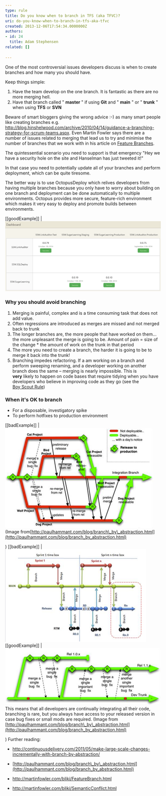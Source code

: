 ```yaml
---
type: rule
title: Do you know when to branch in TFS (aka TFVC)?
uri: do-you-know-when-to-branch-in-tfs-aka-tfvc
created: 2013-12-06T17:54:34.0000000Z
authors:
- id: 24
  title: Adam Stephensen
related: []

---
```


One of the most controversial issues developers discuss is when to create branches and how many you should have.

Keep things simple:

1. Have the team develop on the one branch. It is fantastic as there are no more merging hell.
2. Have that branch called " **master** " if using  **Git** and " **main** " or " **trunk** " when using  **TFS** or  **SVN**


Beware of smart bloggers giving the wrong advice :-) as many smart people like creating branches e.g. http://blog.hinshelwood.com/archive/2010/04/14/guidance-a-branching-strategy-for-scrum-teams.aspx. Even Martin Fowler says there are a number of issues related to merging that lead us to try and minimise the number of branches that we work with in his article on [Feature Branches](http://martinfowler.com/bliki/FeatureBranch.html).

The quintessential scenario you need to support is that emergency "Hey we have a security hole on the site and Hanselman has just tweeted it!"

In that case you need to potentially update all of your branches and perform deployment, which can be quite tiresome.

The better way is to use OctopusDeploy which relives developers from having multiple branches because you only have to worry about building on one branch and deployment can be done automatically to multiple environments. Octopus provides more secure, feature-rich environment which makes it very easy to deploy and promote builds between environments.
 
[[goodExample]]
| ![Manage deployments to multiple environments, view deployed versions.](2014-10-11_18-54-00.png)

 
### Why you should avoid branching

1. Merging is painful, complex and is a time consuming task that does not add value.
2. Often regressions are introduced as merges are missed and not merged back to trunk
3. The longer branches are, the more people that have worked on them... the more unpleasant the merge is going to be.
 Amount of pain = size of the change \* the amount of work on the trunk in that period
4. The more you need to create a branch, the harder it is going to be to merge it back into the trunk!
5. Branching impedes refactoring.
 If a am working on a branch and perform sweeping renaming, and a developer working on another branch does the same – merging is nearly impossible.
 This is <br>       **very** likely to happen on code bases that require tidying when you have developers who believe in improving code as they go (see the <br>      [Boy Scout Rule](http://www.ssw.com.au/ssw/standards/Rules/RulestoBetterCode.aspx#BoyscoutRule))


### When it's OK to branch

- For a disposable, investigatory spike
- To perform hotfixes to production environment


[[badExample]]
| ![Creating a branch per feature leads to lots of merging](branch-bad.jpg)(Image from[http://paulhammant.com/blog/branch\_by\_abstraction.html](http://paulhammant.com/blog/branch_by_abstraction.html) 
 
 
 
)
[[badExample]]
| ![Creating a branch per sprint has everyone working on the same code but requires at least one merge every sprint](branch-bad-2.jpg)
[[goodExample]]
| ![Release Branching - always develop on the trunk, but create a new branch each time you release.](branch-good.jpg)
This means that all developers are continually integrating all their code, branching is rare, but you always have access to your released version in case bug fixes or small mods are required.
(Image from [http://paulhammant.com/blog/branch\_by\_abstraction.html](http://paulhammant.com/blog/branch_by_abstraction.html) 
 
 
 
)
Further reading:

- http://continuousdelivery.com/2011/05/make-large-scale-changes-incrementally-with-branch-by-abstraction/ 
 
 
 

- [http://paulhammant.com/blog/branch\_by\_abstraction.html](http://paulhammant.com/blog/branch_by_abstraction.html) 
 
 
 

- http://martinfowler.com/bliki/FeatureBranch.html 
 
 
 

- http://martinfowler.com/bliki/SemanticConflict.html

